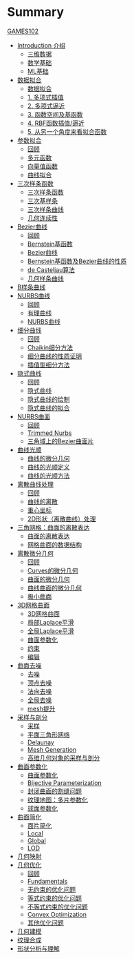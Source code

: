 # Summary

[GAMES102](README.md)

- [Introduction 介绍]()
  - [三维数据](Introduction/3DData.md)
  - [数学基础](Introduction/MathBasic.md)
  - [ML基础](Introduction/MLBaic.md)
- [数据拟合]()
  - [数据拟合](DataFitting/DataFitting.md)
  - [1. 多项式插值](DataFitting/PolynomialInterpolation.md)
  - [2. 多项式逼近](DataFitting/PolynomialApproximation.md)
  - [3. 函数空间及基函数](DataFitting/Funtion.md)
  - [4. RBF函数插值/逼近](DataFitting/RBF.md)
  - [5. 从另一个角度来看拟合函数](DataFitting/NewView.md)
- [参数拟合]()
  - [回顾](ParametricFitting/Review.md)
  - [多元函数](ParametricFitting/Multi.md)
  - [向量值函数](ParametricFitting/VectorValue.md)
  - [曲线拟合](ParametricFitting/CurveFitting.md)
- [三次样条函数]()
  - [三次样条函数](CubicSplines/CubicSplineFunction.md)
  - [三次基样条](CubicSplines/CubicBasisSpline.md)
  - [三次样条曲线](CubicSplines/CubicSplineCurve.md)
  - [几何连续性](CubicSplines/GeometricContinuity.md)
- [Bezier曲线]()
  - [回顾](BezierCurve/Review.md)
  - [Bernstein基函数](BezierCurve/BernsteinBasisFunction.md)
  - [Bezier曲线](BezierCurve/BezierCurve.md)
  - [Bernstein基函数及Bezier曲线的性质](BezierCurve/Property.md)
  - [de Casteljau算法](BezierCurve/DeCasteljau算法.md)
  - [几何样条曲线](BezierCurve/GeometricSpline.md)
- [B样条曲线](BsplineCurve/BsplineCurve.md)
- [NURBS曲线]()
  - [回顾](NURBS/Review.md)
  - [有理曲线](NURBS/RationalCurve.md)
  - [NURBS曲线](NURBS/NURBS.md)
- [细分曲线]()
  - [回顾](SubdivisionCurves/Review.md)
  - [Chaikin细分方法](SubdivisionCurves/Chaikin.md)
  - [细分曲线的性质证明](SubdivisionCurves/Property.md)
  - [插值型细分方法](SubdivisionCurves/interpolate.md)
- [隐式曲线]()
  - [回顾](ImplicitCurves/Review.md)
  - [隐式曲线](ImplicitCurves/ImplicitCurves.md)
  - [隐式曲线的绘制](ImplicitCurves/Draw.md)
  - [隐式曲线的拟合](ImplicitCurves/Fitting.md)
- [NURBS曲面]()
  - [回顾](SplineSurfaces/Review.md)
  - [Trimmed Nurbs](SplineSurfaces/TrimmedNurbs.md)
  - [三角域上的Bezier曲面片](SplineSurfaces/SplineSurfaces.md)
- [曲线光顺](CurveFairing/CurveFairing.md)
  - [曲线的微分几何](CurveFairing/DifferentialGeometry.md)
  - [曲线的光顺定义](CurveFairing/What.md)
  - [曲线的光顺方法](CurveFairing/How.md)
- [离散曲线处理]()
  - [回顾](DiscreteCurves/Review.md)
  - [曲线的离散](DiscreteCurves/Discretization.md)
  - [重心坐标](DiscreteCurves/BarycentricCoordinate.md)
  - [2D形状（离散曲线）处理](DiscreteCurves/2D.md)
- [三角网格：曲面的离散表达]()
  - [曲面的离散表达](TriangularMeshes/TriangularMeshes.md)
  - [网格曲面的数据结构](TriangularMeshes/DataStructure.md)
- [离散微分几何]()
  - [回顾](DiscreteDifferential/Review.md)
  - [Curves的微分几何](DiscreteDifferential/Curves.md)
  - [曲面的微分几何](DiscreteDifferential/Surfaces.md)
  - [曲线曲面的微分几何](DiscreteDifferential/DiscreteDifferential.md)
  - [极小曲面](DiscreteDifferential/MinimaSurface.md)
- [3D网格曲面]()
  - [3D网格曲面](LaplacianCoordinates/LaplacianCoordinates.md)
  - [局部Laplace平滑](LaplacianCoordinates/LocalLaplacianSmoothing.md)
  - [全局Laplace平滑](LaplacianCoordinates/GlobalLaplacianSmoothing.md)
  - [曲面参数化](LaplacianCoordinates/MeshParameterization.md)
  - [约束](LaplacianCoordinates/Constrained.md)
  - [编辑](LaplacianCoordinates/LaplacianEditing.md)
- [曲面去噪]()
  - [去噪](Smoothing/Smoothing.md)
  - [顶点去噪](Smoothing/1VertexFiltering.md)
  - [法向去噪](Smoothing/2NormalFiltering.md)
  - [全局去噪](Smoothing/3GlobalSmoothing.md)
  - [mesh提升](Smoothing/4MeshImprovement.md)
- [采样与剖分]()
  - [采样](SamplingTessellation/Sampling.md)
  - [平面三角形网络](SamplingTessellation/Triangular.md)
  - [Delaunay](SamplingTessellation/Delaunay.md)
  - [Mesh Generation](SamplingTessellation/MeshGeneration.md)
  - [高维几何对象的采样与剖分](SamplingTessellation/SamplingTessellation.md)
- [曲面参数化]()
  - [曲面参数化](Parameterization/Parameterization.md)
  - [Bijective Parameterization](Parameterization/Bijective.md)
  - [封闭曲面的割缝问题](Parameterization/Cut.md)
  - [纹理地图：多片参数化](Parameterization/TextureAtlas.md)
  - [球面参数化](Parameterization/ball.md)
- [曲面简化]()
  - [面片简化](Simplification/Simplification.md)
  - [Local](Simplification/1Local.md)
  - [Global](Simplification/2Global.md)
  - [LOD](Simplification/LOD.md)
- [几何映射](Mapping/Mapping.md)
- [几何优化]()
  - [回顾](Optimization/Review.md)
  - [Fundamentals](Optimization/Fundamentals.md)
  - [无约束的优化问题](Optimization/UnconstrainedOptimization.md)
  - [等式约束的优化问题](Optimization/等式约束的优化问题.md)
  - [不等式约束的优化问题](Optimization/不等式约束的优化问题.md)
  - [Convex Optimization](Optimization/ConvexOptimization.md)
  - [其他优化问题](Optimization/其他优化问题.md)
- [几何建模](Modeling/Modeling.md)
- [纹理合成](CubicSplines/TextureSynthesis.md)
- [形状分析与理解](CubicSplines/ShapeAnalysis.md)
  



  
  

    